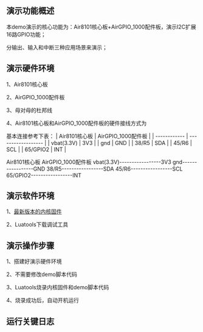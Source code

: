 
## 演示功能概述

本demo演示的核心功能为：Air8101核心板+AirGPIO_1000配件板，演示I2C扩展16路GPIO功能；

分输出、输入和中断三种应用场景来演示；



## 演示硬件环境

1、Air8101核心板

2、AirGPIO_1000配件板

3、母对母的杜邦线

4、Air8101核心板和AirGPIO_1000配件板的硬件接线方式为

基本连接参考下表：
| Air8101核心板 | AirGPIO_1000配件板 |
| ------------ | ------------------ |
| vbat(3.3V) | 3V3 |
| gnd | GND |
| 38/R5 | SDA |
| 45/R6 | SCL |
| 65/GPIO2 | INT |

Air8101核心板             AirGPIO_1000配件板
vbat(3.3V)-----------------3V3
       gnd-----------------GND
     38/R5-----------------SDA
     45/R6-----------------SCL
  65/GPIO2-----------------INT



## 演示软件环境

1、[最新版本的内核固件](https://docs.openluat.com/air8101/luatos/firmware/)

2、Luatools下载调试工具

## 演示操作步骤

1、搭建好演示硬件环境

2、不需要修改demo脚本代码

3、Luatools烧录内核固件和demo脚本代码

4、烧录成功后，自动开机运行


## 运行关键日志

